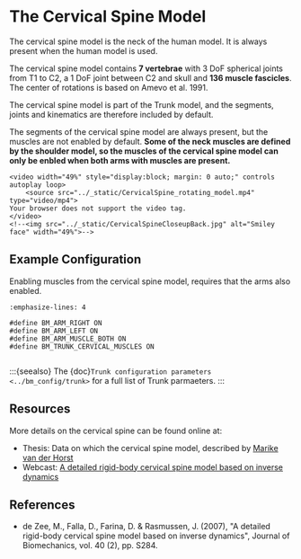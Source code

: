 # The Cervical Spine Model

The cervical spine model is the neck of the human model. It is always present
when the human model is used.

The cervical spine model contains **7 vertebrae** with 3 DoF spherical
joints from T1 to C2, a 1 DoF joint between C2 and skull and **136 muscle
fascicles**. The center of rotations is based on Amevo et al. 1991.

The cervical spine model is part of the Trunk model, and the segments,
joints and kinematics are therefore included by default.

The segments of the cervical spine model are always present, but the muscles are
not enabled by default. **Some of the neck muscles are defined by the shoulder
model, so the muscles of the cervical spine model can only be enbled when both
arms with muscles are present.**

```{raw} html
<video width="49%" style="display:block; margin: 0 auto;" controls autoplay loop>
    <source src="../_static/CervicalSpine_rotating_model.mp4" type="video/mp4">
Your browser does not support the video tag.
</video>
<!--<img src="../_static/CervicalSpineCloseupBack.jpg" alt="Smiley face" width="49%">-->
```

## Example Configuration

Enabling muscles from the cervical spine model, requires that the arms
also enabled.

```{code-block} AnyScriptDoc
:emphasize-lines: 4

#define BM_ARM_RIGHT ON
#define BM_ARM_LEFT ON
#define BM_ARM_MUSCLE_BOTH ON
#define BM_TRUNK_CERVICAL_MUSCLES ON
```

```{rst-class} float-right
```

:::{seealso}
The {doc}`Trunk configuration parameters <../bm_config/trunk>` for a
full list of Trunk parmaeters.
:::

## Resources

More details on the cervical spine can be found online at:

- Thesis: Data on which the cervical spine model, described by [Marike van der
  Horst](http://alexandria.tue.nl/extra2/200211336.pdf)
- Webcast: [A detailed rigid-body cervical spine model based on inverse
  dynamics](https://www.anybodytech.com/anybody.html?fwd=webcasts#2007918)

## References

- de Zee, M., Falla, D., Farina, D. & Rasmussen, J. (2007), "A detailed
  rigid-body cervical spine model based on inverse dynamics", Journal
  of Biomechanics, vol. 40 (2), pp. S284.
